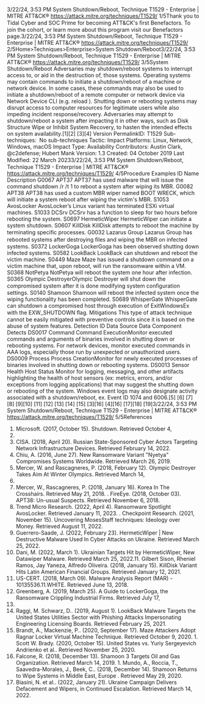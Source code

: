 3/22/24, 3:53 PM System Shutdown/Reboot, Technique T1529 - Enterprise | MITRE ATT&CK®
https://attack.mitre.org/techniques/T1529/ 1/5Thank you to Tidal Cyber and SOC Prime for becoming ATT&CK's ﬁrst Benefactors. To join the cohort, or learn more about this program visit our
Benefactors page.3/22/24, 3:53 PM System Shutdown/Reboot, Technique T1529 - Enterprise | MITRE ATT&CK®
https://attack.mitre.org/techniques/T1529/ 2/5Home>Techniques>Enterprise>System Shutdown/Reboot3/22/24, 3:53 PM System Shutdown/Reboot, Technique T1529 - Enterprise | MITRE ATT&CK®
https://attack.mitre.org/techniques/T1529/ 3/5System Shutdown/Reboot
Adversaries may shutdown/reboot systems to interrupt access to, or aid in the destruction of, those systems. Operating systems may
contain commands to initiate a shutdown/reboot of a machine or network device. In some cases, these commands may also be used to
initiate a shutdown/reboot of a remote computer or network device via Network Device CLI (e.g. reload ).
Shutting down or rebooting systems may disrupt access to computer resources for legitimate users while also impeding incident
response/recovery.
Adversaries may attempt to shutdown/reboot a system after impacting it in other ways, such as Disk Structure Wipe or Inhibit System
Recovery, to hasten the intended effects on system availability.[1][2]
[3][4]
Version PermalinkID: T1529
Sub-techniques:  No sub-techniques
 
Tactic: Impact
 
Platforms: Linux, Network, Windows, macOS
 
Impact Type: Availability
Contributors: Austin Clark, @c2defense; Hubert Mank
Version: 1.3
Created: 04 October 2019
Last Modiﬁed: 22 March 20233/22/24, 3:53 PM System Shutdown/Reboot, Technique T1529 - Enterprise | MITRE ATT&CK®
https://attack.mitre.org/techniques/T1529/ 4/5Procedure Examples
ID Name Description
G0067 APT37 APT37 has used malware that will issue the command shutdown /r /t 1 to reboot a system after
wiping its MBR.
G0082 APT38 APT38 has used a custom MBR wiper named BOOT WRECK, which will initiate a system reboot after
wiping the victim's MBR.
S1053 AvosLocker AvosLocker’s Linux variant has terminated ESXi virtual machines.
S1033 DCSrv DCSrv has a function to sleep for two hours before rebooting the system.
S0697 HermeticWiper HermeticWiper can initiate a system shutdown.
S0607 KillDisk KillDisk attempts to reboot the machine by terminating speciﬁc processes.
G0032 Lazarus Group Lazarus Group has rebooted systems after destroying ﬁles and wiping the MBR on infected systems.
S0372 LockerGoga LockerGoga has been observed shutting down infected systems.
S0582 LookBack LookBack can shutdown and reboot the victim machine.
S0449 Maze Maze has issued a shutdown command on a victim machine that, upon reboot, will run the ransomware
within a VM.
S0368 NotPetya NotPetya will reboot the system one hour after infection.
S0365 Olympic
DestroyerOlympic Destroyer will shut down the compromised system after it is done modifying system
conﬁguration settings.
S0140 Shamoon Shamoon will reboot the infected system once the wiping functionality has been completed.
S0689 WhisperGate WhisperGate can shutdown a compromised host through execution of ExitWindowsEx with the
EXW\_SHUTDOWN ﬂag.
Mitigations
This type of attack technique cannot be easily mitigated with preventive controls since it is based on the abuse of system features.
Detection
ID Data Source Data Component Detects
DS0017 Command Command
ExecutionMonitor executed commands and arguments of binaries involved in shutting down or
rebooting systems. For network devices, monitor executed commands in AAA logs,
especially those run by unexpected or unauthorized users.
DS0009 Process Process
CreationMonitor for newly executed processes of binaries involved in shutting down or rebooting
systems.
DS0013 Sensor Health Host Status Monitor for logging, messaging, and other artifacts highlighting the health of host sensors
(ex: metrics, errors, and/or exceptions from logging applications) that may suggest the
shutting down or rebooting of the system. Windows event logs may also designate
activity associated with a shutdown/reboot, ex. Event ID 1074 and 6006.[5]
[6]
[7]
[8]
[9][10]
[11]
[12]
[13]
[14]
[15]
[3][16]
[4][16]
[17][18]
[19]3/22/24, 3:53 PM System Shutdown/Reboot, Technique T1529 - Enterprise | MITRE ATT&CK®
https://attack.mitre.org/techniques/T1529/ 5/5References
1. Microsoft. (2017, October 15). Shutdown. Retrieved October 4,
2019.
2. CISA. (2018, April 20). Russian State-Sponsored Cyber Actors
Targeting Network Infrastructure Devices. Retrieved February
14, 2022.
3. Chiu, A. (2016, June 27). New Ransomware Variant "Nyetya"
Compromises Systems Worldwide. Retrieved March 26, 2019.
4. Mercer, W. and Rascagneres, P. (2018, February 12). Olympic
Destroyer Takes Aim At Winter Olympics. Retrieved March 14,
2019.
5. Mercer, W., Rascagneres, P. (2018, January 16). Korea In The
Crosshairs. Retrieved May 21, 2018.
 . FireEye. (2018, October 03). APT38: Un-usual Suspects.
Retrieved November 6, 2018.
7. Trend Micro Research. (2022, April 4). Ransomware Spotlight
AvosLocker. Retrieved January 11, 2023.
 . Checkpoint Research. (2021, November 15). Uncovering
MosesStaff techniques: Ideology over Money. Retrieved
August 11, 2022.
9. Guerrero-Saade, J. (2022, February 23). HermeticWiper | New
Destructive Malware Used In Cyber Attacks on Ukraine.
Retrieved March 25, 2022.
10. Dani, M. (2022, March 1). Ukrainian Targets Hit by
HermeticWiper, New Datawiper Malware. Retrieved March 25,
2022.11. Gilbert Sison, Rheniel Ramos, Jay Yaneza, Alfredo Oliveira.
(2018, January 15). KillDisk Variant Hits Latin American
Financial Groups. Retrieved January 12, 2021.
12. US-CERT. (2018, March 09). Malware Analysis Report (MAR) -
10135536.11.WHITE. Retrieved June 13, 2018.
13. Greenberg, A. (2019, March 25). A Guide to LockerGoga, the
Ransomware Crippling Industrial Firms. Retrieved July 17,
2019.
14. Raggi, M. Schwarz, D.. (2019, August 1). LookBack Malware
Targets the United States Utilities Sector with Phishing Attacks
Impersonating Engineering Licensing Boards. Retrieved
February 25, 2021.
15. Brandt, A., Mackenzie, P.. (2020, September 17). Maze
Attackers Adopt Ragnar Locker Virtual Machine Technique.
Retrieved October 9, 2020.
1 . Scott W. Brady. (2020, October 15). United States vs. Yuriy
Sergeyevich Andrienko et al.. Retrieved November 25, 2020.
17. Falcone, R. (2018, December 13). Shamoon 3 Targets Oil and
Gas Organization. Retrieved March 14, 2019.
1 . Mundo, A., Roccia, T., Saavedra-Morales, J., Beek, C.. (2018,
December 14). Shamoon Returns to Wipe Systems in Middle
East, Europe . Retrieved May 29, 2020.
19. Biasini, N. et al.. (2022, January 21). Ukraine Campaign
Delivers Defacement and Wipers, in Continued Escalation.
Retrieved March 14, 2022.